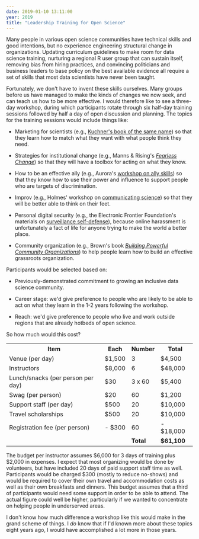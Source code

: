 ```yaml
---
date: 2019-01-10 13:11:00
year: 2019
title: "Leadership Training for Open Science"
---
```


Many people in various open science communities have technical skills and good
intentions, but no experience engineering structural change in
organizations. Updating curriculum guidelines to make room for data science
training, nurturing a regional R user group that can sustain itself, removing
bias from hiring practices, and convincing politicians and business leaders to
base policy on the best available evidence all require a set of skills that most
data scientists have never been taught.

Fortunately, we don't have to invent these skills ourselves. Many groups before
us have managed to make the kinds of changes we now seek, and can teach us how
to be more effective.  I would therefore like to see a three-day workshop,
during which participants rotate through six half-day training sessions followed
by half a day of open discussion and planning. The topics for the training
sessions would include things like:

-   Marketing for scientists
    (e.g., [Kuchner's book of the same name](https://www.amazon.com/Marketing-Scientists-Shine-Tough-Times/dp/1597269948/))
    so that they learn how to match what they want with what people think they need.

-   Strategies for institutional change (e.g., Manns & Rising's
    *[Fearless Change](https://www.amazon.com/Fearless-Change-Patterns-Introducing-paperback/dp/0134395255/)*)
    so that they will have a toolbox for acting on what they know.

-   How to be an effective ally (e.g., Aurora's [workshop on ally skills](https://frameshiftconsulting.com/ally-skills-workshop/))
    so that they know how to use their power and influence to support people who are
    targets of discrimination.

-   Improv (e.g., Holmes' workshop on [communicating science](http://www.improvscience.org/welcome))
    so that they will be better able to think on their feet.

-   Personal digital security (e.g., the Electronic Frontier Foundation's materials
    on [surveillance self-defense](https://ssd.eff.org/)), because online harassment is
    unfortunately a fact of life for anyone trying to make the world a better place.

-   Community organization (e.g., Brown's book
    *[Building Powerful Community Organizations](https://www.amazon.com/Building-Powerful-Community-Organizations-Personal/dp/0977151808/)*)
    to help people learn how to build an effective grassroots organization.

Participants would be selected based on:

-   Previously-demonstrated commitment to growing an inclusive data science
    community.

-   Career stage: we'd give preference to people who are likely to be able to act
    on what they learn in the 1-2 years following the workshop.

-   Reach: we'd give preference to people who live and work outside regions that
    are already hotbeds of open science.

So how much would this cost?

<table class="centered">
<tr> <th>Item</th> <th>Each</th> <th>Number</th> <th>Total</th> </tr>
<tr> <td>Venue (per day)</td> <td>$1,500</td> <td>3</td> <td>$4,500</td> </tr>
<tr> <td>Instructors</td> <td>$8,000</td> <td>6</td> <td>$48,000</td> </tr>
<tr> <td>Lunch/snacks (per person per day)</td> <td>$30</td> <td>3 x 60</td> <td>$5,400</td> </tr>
<tr> <td>Swag (per person)</td> <td>$20</td> <td>60</td> <td>$1,200</td> </tr>
<tr> <td>Support staff (per day)</td> <td>$500</td> <td>20</td> <td>$10,000</td> </tr>
<tr> <td>Travel scholarships</td> <td>$500</td> <td>20</td> <td>$10,000</td> </tr>
<tr> <td>Registration fee (per person)</td> <td>- $300</td> <td>60</td> <td>- $18,000</td> </tr>
<tr> <td></td> <td></td> <td><strong>Total</strong></td> <td><strong>$61,100</strong></td> </tr>
</table>

The budget per instructor assumes $6,000 for 3 days of training plus $2,000 in expenses.
I expect that most organizing would be done by volunteers,
but have included 20 days of paid support staff time as well.
Participants would be charged $300 (mostly to reduce no-shows)
and would be required to cover their own travel and accommodation costs
as well as their own breakfasts and dinners.
This budget assumes that a third of participants would need some support in order to be able to attend.
The actual figure could well be higher,
particularly if we wanted to concentrate on helping people in underserved areas.

I don't know how much difference a workshop like this would make in the grand scheme of things.
I *do* know that if I'd known more about these topics eight years ago,
I would have accomplished a lot more in those years.
